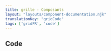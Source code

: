 ```yaml
---
title: grille - Composants
layout: "layouts/component-documentation.njk"
translationKey: "gridCode"
tags: ['gridFR', 'code']
---
```


## Code